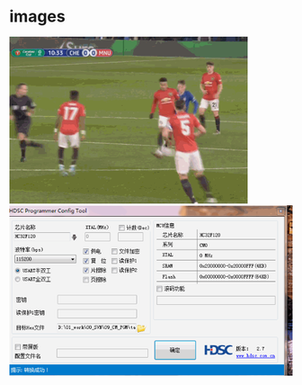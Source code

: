 # images

![](https://github.com/levizh/images/raw/master/0.gif)
![](https://github.com/levizh/images/raw/master/1.gif)
